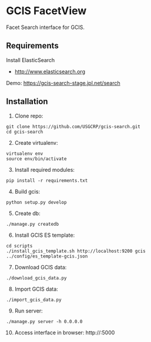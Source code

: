 # GCIS FacetView

Facet Search interface for GCIS.

## Requirements

Install ElasticSearch
* http://www.elasticsearch.org

Demo:
https://gcis-search-stage.jpl.net/search


## Installation

1. Clone repo:
  ```
  git clone https://github.com/USGCRP/gcis-search.git
  cd gcis-search
  ```

2. Create virtualenv:
  ```
  virtualenv env
  source env/bin/activate
  ```

3. Install required modules:
  ```
  pip install -r requirements.txt
  ```

4. Build gcis:
  ```
  python setup.py develop
  ```

5. Create db:
  ```
  ./manage.py createdb
  ```

6. Install GCIS ES template:
  ```
  cd scripts
  ./install_gcis_template.sh http://localhost:9200 gcis ../config/es_template-gcis.json
  ```

7. Download GCIS data:
  ```
  ./download_gcis_data.py
  ```

8. Import GCIS data:
  ```
  ./import_gcis_data.py
  ```

9. Run server:
  ```
  ./manage.py server -h 0.0.0.0
  ```

10. Access interface in browser: http://<host IP address>:5000
